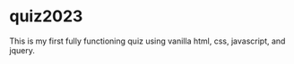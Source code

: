 # quiz2023
This is my first fully functioning quiz using vanilla html, css, javascript, and jquery.
